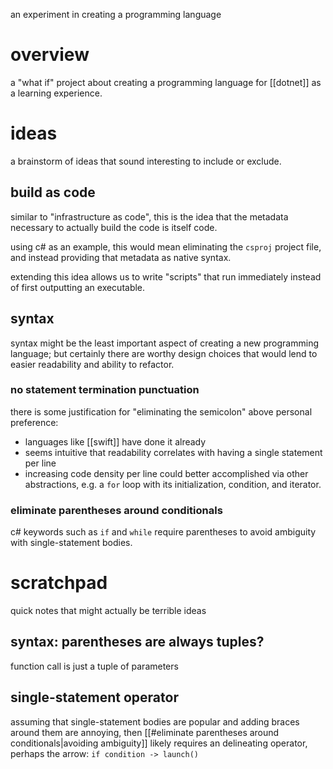 an experiment in creating a programming language

# overview
a "what if" project about creating a programming language for [[dotnet]] as a learning experience.

# ideas
a brainstorm of ideas that sound interesting to include or exclude.

## build as code
similar to "infrastructure as code", this is the idea that the metadata necessary to actually build the code is itself code.

using c# as an example, this would mean eliminating the `csproj` project file, and instead providing that metadata as native syntax.

extending this idea allows us to write "scripts" that run immediately instead of first outputting an executable.

## syntax
syntax might be the least important aspect of creating a new programming language; but certainly there are worthy design choices that would lend to easier readability and ability to refactor.

### no statement termination punctuation
there is some justification for "eliminating the semicolon" above personal preference:
- languages like [[swift]] have done it already
- seems intuitive that readability correlates with having a single statement per line
- increasing code density per line could better accomplished via other abstractions, e.g. a `for` loop with its initialization, condition, and iterator.

### eliminate parentheses around conditionals
c# keywords such as `if` and `while` require parentheses to avoid ambiguity with single-statement bodies.

# scratchpad
quick notes that might actually be terrible ideas

## syntax: parentheses are always tuples?
function call is just a tuple of parameters

## single-statement operator
assuming that single-statement bodies are popular and adding braces around them are annoying, then [[#eliminate parentheses around conditionals|avoiding ambiguity]] likely requires an delineating operator, perhaps the arrow: `if condition -> launch()`
